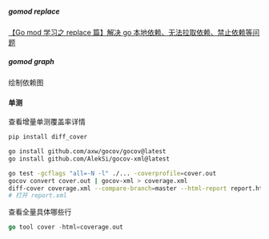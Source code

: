 ##### gomod replace

[【Go mod 学习之 replace 篇】解决 go 本地依赖、无法拉取依赖、禁止依赖等问题](https://blog.csdn.net/qq_24433609/article/details/127323097)



##### gomod graph

绘制依赖图




#### 单测

查看增量单测覆盖率详情

```bash
pip install diff_cover

go install github.com/axw/gocov/gocov@latest
go install github.com/AlekSi/gocov-xml@latest

go test -gcflags "all=-N -l" ./... -coverprofile=cover.out
gocov convert cover.out | gocov-xml > coverage.xml
diff-cover coverage.xml --compare-branch=master --html-report report.html
# 打开 report.xml
```



查看全量具体哪些行

```go
go tool cover -html=coverage.out  
```

